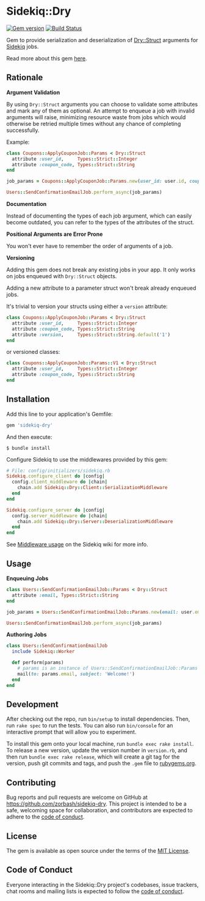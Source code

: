 # Sidekiq::Dry

[![Gem version](https://badge.fury.io/rb/sidekiq-dry.png)](http://badge.fury.io/rb/sidekiq-dry)
[![Build Status](https://travis-ci.org/zorbash/sidekiq-dry.svg?branch=master)](https://travis-ci.org/zorbash/sidekiq-dry)

Gem to provide serialization and deserialization of [Dry::Struct][dry-struct]
arguments for [Sidekiq][sidekiq] jobs.

Read more about this gem [here](https://zorbash.com/post/sidekiq-dry/).

## Rationale

**Argument Validation**

By using `Dry::Struct` arguments you can choose to validate some attributes and mark
any of them as optional. An attempt to enqueue a job with invalid arguments will raise,
minimizing resource waste from jobs which would otherwise be retried multiple times without any chance of completing successfully.

Example:

```ruby
class Coupons::ApplyCouponJob::Params < Dry::Struct
  attribute :user_id,     Types::Strict::Integer
  attribute :coupon_code, Types::Strict::String
end

job_params = Coupons::ApplyCouponJob::Params.new(user_id: user.id, coupon_code: coupon.code)

Users::SendConfirmationEmailJob.perform_async(job_params)
```

**Documentation**

Instead of documenting the types of each job argument, which can easily become outdated, you can refer to the types of the attributes of the struct.

**Positional Arguments are Error Prone**

You won't ever have to remember the order of arguments of a job.

**Versioning**

Adding this gem does not break any existing jobs in your app.
It only works on jobs enqueued with `Dry::Struct` objects.

Adding a new attribute to a parameter struct won't break already enqueued jobs.

It's trivial to version your structs using either a `version` attribute:

```ruby
class Coupons::ApplyCouponJob::Params < Dry::Struct
  attribute :user_id,     Types::Strict::Integer
  attribute :coupon_code, Types::Strict::String
  attribute :version,     Types::Strict::String.default('1')
end
```

or versioned classes:

```ruby
class Coupons::ApplyCouponJob::Params::V1 < Dry::Struct
  attribute :user_id,     Types::Strict::Integer
  attribute :coupon_code, Types::Strict::String
end
```

## Installation

Add this line to your application's Gemfile:

```ruby
gem 'sidekiq-dry'
```

And then execute:

    $ bundle install

Configure Sidekiq to use the middlewares provided by this gem:

```ruby
# File: config/initializers/sidekiq.rb
Sidekiq.configure_client do |config|
  config.client_middleware do |chain|
    chain.add Sidekiq::Dry::Client::SerializationMiddleware
  end
end

Sidekiq.configure_server do |config|
  config.server_middleware do |chain|
    chain.add Sidekiq::Dry::Server::DeserializationMiddleware
  end
end
```

See [Middleware usage](sidekiq-middlewares) on the Sidekiq wiki for more info.

## Usage

**Enqueuing Jobs**

```ruby
class Users::SendConfirmationEmailJob::Params < Dry::Struct
  attribute :email, Types::Strict::String
end

job_params = Users::SendConfirmationEmailJob::Params.new(email: user.email)

Users::SendConfirmationEmailJob.perform_async(job_params)
```

**Authoring Jobs**

```ruby
class Users::SendConfirmationEmailJob
  include Sidekiq::Worker

  def perform(params)
    # params is an instance of Users::SendConfirmationEmailJob::Params
    mail(to: params.email, subject: 'Welcome!')
  end
end
```

## Development

After checking out the repo, run `bin/setup` to install dependencies. Then, run `rake spec` to run the tests. You can also run `bin/console` for an interactive prompt that will allow you to experiment.

To install this gem onto your local machine, run `bundle exec rake install`. To release a new version, update the version number in `version.rb`, and then run `bundle exec rake release`, which will create a git tag for the version, push git commits and tags, and push the `.gem` file to [rubygems.org](https://rubygems.org).

## Contributing

Bug reports and pull requests are welcome on GitHub at https://github.com/zorbash/sidekiq-dry. This project is intended to be a safe, welcoming space for collaboration, and contributors are expected to adhere to the [code of conduct](https://github.com/zorbash/sidekiq-dry/blob/master/CODE_OF_CONDUCT.md).


## License

The gem is available as open source under the terms of the [MIT License](https://opensource.org/licenses/MIT).

## Code of Conduct

Everyone interacting in the Sidekiq::Dry project's codebases, issue trackers, chat rooms and mailing lists is expected to follow the [code of conduct](https://github.com/zorbash/sidekiq-dry/blob/master/CODE_OF_CONDUCT.md).

[dry-struct]: https://dry-rb.org/gems/dry-struct/1.0/
[sidekiq]: https://sidekiq.org/
[sidekiq-middlewares]: https://github.com/mperham/sidekiq/wiki/Middleware

